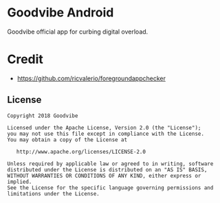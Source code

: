 # Goodvibe Android
Goodvibe official app for curbing digital overload.

# Credit
- https://github.com/ricvalerio/foregroundappchecker

License
-------

    Copyright 2018 Goodvibe

    Licensed under the Apache License, Version 2.0 (the "License");
    you may not use this file except in compliance with the License.
    You may obtain a copy of the License at

       http://www.apache.org/licenses/LICENSE-2.0

    Unless required by applicable law or agreed to in writing, software
    distributed under the License is distributed on an "AS IS" BASIS,
    WITHOUT WARRANTIES OR CONDITIONS OF ANY KIND, either express or implied.
    See the License for the specific language governing permissions and
    limitations under the License.
